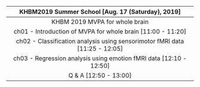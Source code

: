 
| KHBM2019 Summer School [Aug. 17 (Saturday), 2019] |
|     :---:      | 
| KHBM 2019 MVPA for whole brain |
| ch01 - Introduction of MVPA for whole brain [11:00 - 11:20] |
| ch02 - Classification analysis using sensorimotor fMRI data [11:25 - 12:05] |
| ch03 - Regression analysis using emotion fMRI data [12:10 - 12:50] |
| Q & A  [12:50 - 13:00] |
